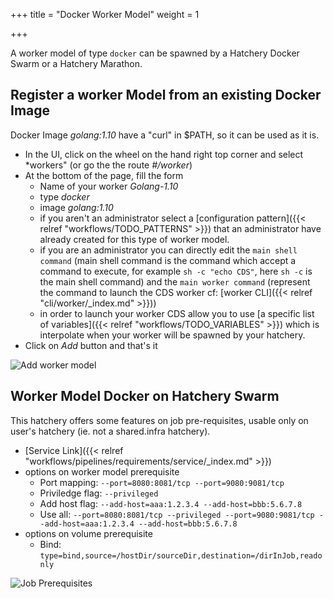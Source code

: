 +++
title = "Docker Worker Model"
weight = 1

+++

A worker model of type `docker` can be spawned by a Hatchery Docker Swarm or a Hatchery Marathon.

## Register a worker Model from an existing Docker Image

Docker Image *golang:1.10* have a "curl" in $PATH, so it can be used as it is.

* In the UI, click on the wheel on the hand right top corner and select *workers" (or go the the route *#/worker*)
* At the bottom of the page, fill the form
    * Name of your worker *Golang-1.10*
    * type *docker*
    * image *golang:1.10*
    * if you aren't an administrator select a [configuration pattern]({{< relref "workflows/TODO_PATTERNS" >}}) that an administrator have already created for this type of worker model.
    * if you are an administrator you can directly edit the `main shell command` (main shell command is the command which accept a command to execute, for example `sh -c "echo CDS"`, here `sh -c` is the main shell command) and the `main worker command` (represent the command to launch the CDS worker cf: [worker CLI]({{< relref "cli/worker/_index.md" >}}))
    * in order to launch your worker CDS allow you to use [a specific list of variables]({{< relref "workflows/TODO_VARIABLES" >}}) which is interpolate when your worker will be spawned by your hatchery.
* Click on *Add* button and that's it

![Add worker model](/images/workflows.pipelines.requirements.docker.worker-model.docker.add.png)

## Worker Model Docker on Hatchery Swarm

This hatchery offers some features on job pre-requisites, usable only on user's hatchery (ie. not a shared.infra hatchery).

* [Service Link]({{< relref "workflows/pipelines/requirements/service/_index.md" >}})
* options on worker model prerequisite
    * Port mapping: `--port=8080:8081/tcp --port=9080:9081/tcp`
    * Priviledge flag: `--privileged`
    * Add host flag: `--add-host=aaa:1.2.3.4 --add-host=bbb:5.6.7.8`
    * Use all: `--port=8080:8081/tcp --privileged --port=9080:9081/tcp --add-host=aaa:1.2.3.4 --add-host=bbb:5.6.7.8`
* options on volume prerequisite
    * Bind: `type=bind,source=/hostDir/sourceDir,destination=/dirInJob,readonly`

![Job Prerequisites](/images/workflows.pipelines.requirements.docker.worker-model.docker.png)

